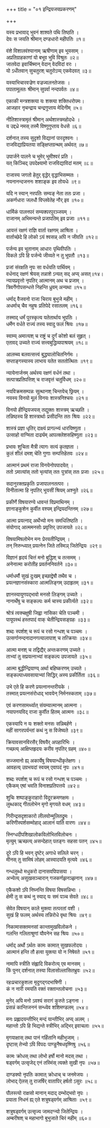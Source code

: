 +++
title = "०१ इन्द्रियजयप्रकरणम्"

+++
  
यस्य प्रभावाद् भुवनं शाश्वते पथि तिष्ठति ।  
देवः स जयति श्रीमान् दण्डधारो महीपतिः ॥१॥
  
वंशे विशालवंश्यानाम् ऋषीणाम् इव भूयसाम् ।  
अप्रतिग्राहकाणां यो बभूव भुवि विश्रुतः ॥२॥   
जातवेदा इवार्चिष्मान् वेदान् वेदविदां वरः ।  
यो ऽधीतवान् सुचतुरश् चतुरोऽप्य् एकवेदवत् ॥३॥
  
यस्याभिचारवज्रेण वज्रज्वलनतेजसः ।  
पपातामूलतः श्रीमान् सुपर्वा नन्दपर्वतः ॥४॥
  
एकाकी मन्त्रशक्त्या यः शक्त्या शक्तिधरोपमः।  
आजहार नृचन्द्राय चन्द्रगुप्ताय मेदिनीम् ॥५॥
  
नीतिशास्त्रामृतं श्रीमान् अर्थशास्त्रमहोदधेः ।  
य उद्दध्रे नमस् तस्मै विष्णुगुप्ताय वेधसे ॥६॥
  
दर्शनात् तस्य सुदृशो विद्यानां पारदृश्वनः ।  
राजविद्याप्रियतया सङ्क्षिप्तग्रन्थम् अर्थवत् ॥७॥
  
उपार्जने पालने च भूमेर् भूमीश्वरं प्रति ।  
यत् किञ्चिद् उपदेक्ष्यामो राजविद्याविदां मतम् ॥८॥
  
राजास्य जगतो हेतुर् वृद्धेर् वृद्धाभिसम्मतः ।  
नयनानन्दजननः शशाङ्क इव तोयधेः ॥९॥
  
यदि न स्यान् नरपतिः सम्यङ् नेता ततः प्रजा ।  
अकर्णधारा जलधौ विप्लवेतेह नौर् इव ॥१०॥
  
धार्मिकं पालनपरं सम्यक्परपुरञ्जयम् ।  
राजानम् अभिमन्यन्ते प्रजापतिम् इव प्रजाः ॥११॥
  
आयत्तं रक्षणं राज्ञि वार्ता रक्षणम् आश्रिता ।  
वार्ताच्छेदे हि लोको ऽयं श्वसन्न् अपि न जीवति ॥१२॥
  
पर्जन्य इव भूतानाम् आधारः पृथिवीपतिः ।  
विकले ऽपि हि पर्जन्ये जीव्यते न तु भूपतौ ॥१३॥
  
प्रजां संरक्षति नृपः सा वर्धयति पार्थिवम् ।  
वर्धनाद् रक्षणं श्रेयस् तन्नाशे ऽन्यत् सद् अप्य् असत्॥१४।  
न्यायप्रवृत्तो नृपतिर् आत्मानम् अथ च प्रजाम् ।  
त्रिवर्गेणोपसन्धत्ते निहन्ति ध्रुवम् अन्यथा ॥१५॥
  
धर्माद् वैजवनो राजा चिराय बुभुजे महीम् ।  
अधर्माच् चैव नहुषः प्रतिपेदे रसातलम् ॥१६॥
  
तस्माद् धर्मं पुरस्कृत्य यतेतार्थाय भूपतिः ।  
धर्मेण वर्धते राज्यं तस्य स्वादु फलं श्रियः ॥१७॥
  
स्वाम्य् अमात्यश् च राष्ट्रं च दुर्गं कोशो बलं सुहृत् ।  
एतावद् उच्यते राज्यं सत्त्वबुद्धिव्यपाश्रयम् ॥१८॥
  
आलम्ब्य बलवत्सत्त्वं बुद्ध्यालोचितनिर्गमः ।  
सप्ताङ्गस्यास्य लाभाय यतेत सततोत्थितः ॥१९॥
  
न्यायेनार्जनम् अर्थस्य रक्षणं वर्धनं तथा ।  
सत्पात्रप्रतिपत्तिश् च राजवृत्तं चतुर्विधम् ॥२०॥
  
नयविक्रमसम्पन्नः सूत्थानश् चिन्तयेच् छ्रियम् ।  
नयस्य विनयो मूलं विनयः शास्त्रनिश्चयः ॥२१॥
  
विनयो हीन्द्रियजयस् तद्युक्तः शास्त्रम् ऋच्छति ।  
तन्निष्ठस्य हि शास्त्रार्थाः प्रसीदन्ति ततः श्रियः ॥२२॥
  
शास्त्रं प्रज्ञा धृतिर् दाक्ष्यं प्रागल्भ्यं धारयिष्णुता ।  
उत्साहो वाग्मिता दार्ढ्यम् आपत्क्लेशसहिष्णुता ॥२३॥
  
प्रभावः शुचिता मैत्री त्यागः सत्यं कृतज्ञता ।  
कुलं शीलं दमश् चेति गुणाः सम्पत्तिहेतवः ॥२४॥
  
आत्मानं प्रथमं राजा विनयेनोपपादयेत् ।  
ततो ऽमात्यांस् ततो भृत्यांस् ततः पुत्रांस् ततः प्रजाः ॥२५॥
  
सदानुरक्तप्रकृतिः प्रजापालनतत्परः ।  
विनीतात्मा हि नृपतिर् भूयसीं श्रियम् अश्नुते ॥२६॥
  
प्रकीर्णे विषयारण्ये धावन्तं विप्रमाथिनम् ।  
ज्ञानाङ्कुशेन कुर्वीत वश्यम् इन्द्रियदन्तिनम् ॥२७॥
  
आत्मा प्रयत्नाद् अर्थेभ्यो मनः समधितिष्ठति ।  
संयोगाद् आत्ममनसोः प्रवृत्तिर् उपजायते ॥२८॥
  
विषयामिषलोभेन मनः प्रेरयतीन्द्रियम् ।  
तन् निरुन्ध्यात् प्रयत्नेन जिते तस्मिञ् जितेन्द्रियः ॥२९॥
  
विज्ञानं हृदयं चित्तं मनो बुद्धिश् च तत्समम् ।  
अनेनात्मा करोतीह प्रवर्तननिवर्तने ॥३०॥
  
धर्माधर्मौ सुखं दुःखम् इच्छाद्वेषौ तथैव च ।  
प्रयत्नज्ञानसंस्कारा आत्मलिङ्गम् उदाहृतम् ॥३१॥
  
ज्ञानस्यायुगपद्भावो मनसो लिङ्गम् उच्यते ।  
नानार्थेषु च सङ्कल्पः कर्म चास्य प्रकीर्त्यते ॥३२॥
  
श्रोत्रं त्वक्चक्षुषी जिह्वा नासिका चेति पञ्चमी ।  
पायूपस्थं हस्तपादं वाक् चेतीन्द्रियसङ्ग्रहः ॥३३॥
  
शब्दः स्पर्शश् च रूपं च रसो गन्धश् च पञ्चमः ।  
उत्सर्गानन्दनादानगत्यालापाश् च तत्क्रियाः ॥३४॥
  
आत्मा मनश् च तद्विद्यैर् अन्तःकरणम् उच्यते ।  
ताभ्यां तु सप्रयत्नाभ्यां सङ्कल्प उपजायते ॥३५॥
  
आत्मा बुद्धीन्द्रियाण्य् अर्था बहिष्करणम् उच्यते ।  
सङ्कल्पाध्यवसायाभ्यां सिद्धिर् अस्य प्रकीर्तिता ॥३६॥
  
उभे एते हि करणे प्रयत्नानन्तरीयके ।  
तस्मात् प्रयत्नसंरोधाद् भावयेन् निर्मनस्कताम् ॥३७॥
  
एवं करणसामर्थ्यात् संयम्यात्मानम् आत्मना ।  
नयापनयविद् राजा कुर्वीत हितम् आत्मनः ॥३८॥
  
एकस्यापि न यः शक्तो मनसः सन्निबर्हणे ।  
महीं सागरपर्यन्तां कथं नु स विजेष्यते ॥३९॥
  
क्रियावसानविरसैर् विषयैर् अपहारिभिः ।  
गच्छत्य् आक्षिप्तहृदयः करीव नृपतिर् ग्रहम् ॥४०॥
  
सज्जमानो ह्य् अकार्येषु विषयान्धीकृतेक्षणः ।  
आवहत्य् उग्रभयदां स्वयम् एवापदं नृपः ॥४१॥
  
शब्दः स्पर्शश् च रूपं च रसो गन्धश् च पञ्चमः ।  
एकैकम् एषां भवति विनाशप्रतिपत्तये ॥४२॥
  
शुचिः शष्पाङ्कुराहारो विदूरक्रमणक्षमः ।  
लुब्धकाद् गीतलोभेन मृगो मृगयते वधम् ॥४३॥
  
गिरीन्द्रसदृशाकारो लीलयोन्मूलितद्रुमः ।  
करिणीस्पर्शसम्मोहाद् आलानं याति वारणः ॥४४॥
  
स्निग्धदीपशिखालोकविलोभितविलोचनः ।  
मृत्युम् ऋच्छत्य् असन्देहात् पतङ्गः सहसा पतन् ॥४५॥
  
दूरे ऽपि हि भवन् दृष्टेर् अगाधे सलिले चरन् ।  
मीनस् तु सामिषं लोहम् आस्वादयति मृत्यवे ॥४६॥
  
गन्धलुब्धो मधुकरो दानासवपिपासया ।  
अभ्येत्य् असुखसञ्चारान् गजकर्णझनञ्झनान् ॥४७॥
  
एकैकशो ऽपि निघ्नन्ति विषया विषसन्निभाः ।  
क्षेमी तु स कथं नु स्याद् यः समं पञ्च सेवते ॥४८॥
  
सेवेत विषयान् काले मुक्त्वा तत्परतां वशी ।  
सुखं हि फलम् अर्थस्य तन्निरोधे वृथा श्रियः ॥४९॥
  
निकामासक्तमनसां कान्तामुखविलोकने ।  
गलन्ति गलिताश्रूणां यौवनेन सह श्रियः ॥५०॥
  
धर्माद् अर्थो ऽर्थतः कामः कामात् सुखफलोदयः ।  
आत्मानं हन्ति तौ हत्वा युक्त्या यो न निषेवते ॥५१॥
  
नामापि स्त्रीति संह्लादि विकरोत्य् एव मानसम् ।  
किं पुनर् दर्शनात् तस्या विलासोल्लासितभ्रुवः ॥५२॥
  
रहःप्रचारकुशला मृदुगद्गदभाषिणी ।  
कं न नारी रमयति रक्तं रक्तान्तलोचना ॥५३॥
  
मुनेर् अपि मनो ऽवश्यं सरागं कुरुते ऽङ्गना ।  
प्रसन्नं कान्तिजननं सन्ध्येव शशिमण्डलम् ॥५४॥
  
मनः प्रह्लादयन्तीभिर् मन्दं यान्तीभिर् अप्य् अलम् ।  
महान्तो ऽपि हि भिद्यन्ते स्त्रीभिर् अद्भिर् इवाचलाः ॥५५॥
  
मृगयाक्षास् तथा पानं गर्हितानि महीभुजाम् ।  
दृष्टास् तेभ्यो ऽपि विपदः पाण्डुनैषधवृष्णिषु ॥५६॥
  
कामः क्रोधस् तथा लोभो हर्षो मानो मदस् तथा ।  
षड्वर्गम् उत्सृजेद् एनं तस्मिंस् त्यक्ते सुखी नृपः ॥५७॥
  
दाण्डक्यो नृपतिः कामात् क्रोधाच् च जनमेजयः ।  
लोभाद् ऐलस् तु राजर्षिर् वातापिर् हर्षतो ऽसुरः ॥५८॥
  
पौलस्त्यो राक्षसो मानान् मदाद् दम्भोद्भवो नृपः ।  
प्रयाता निधनं ह्य् एते शत्रुषड्वर्गम् आश्रिताः ॥५९॥
  
शत्रुषड्वर्गम् उत्सृज्य जामदग्न्यो जितेन्द्रियः ।  
अम्बरीषश् च महाभागो बुभुजाते चिरं महीम् ॥६०॥
  